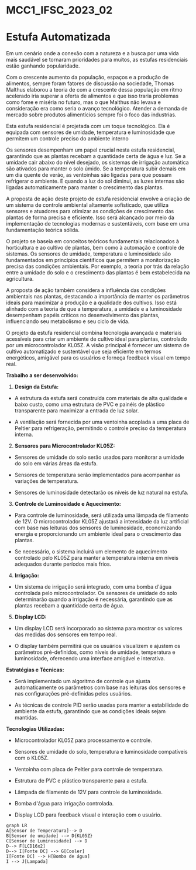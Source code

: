 # MCC1_IFSC_2023_02

# Estufa Automatizada

  

Em um cenário onde a conexão com a natureza e a busca por uma vida mais saudável se tornaram prioridades para muitos, as estufas residenciais estão ganhando popularidade.

  

Com o crescente aumento da população, espaços e a produção de alimentos, sempre foram fatores de discussão na sociedade, Thomas Malthus elaborou a teoria de com a crescente dessa população em ritmo acelerado iria superar a oferta de alimentos e que isso traria problemas como fome e miséria no futuro, mas o que Malthus não levava e consideração era como seria o avanço tecnológico. Atender a demanda de mercado sobre produtos alimentícios sempre foi o foco das industrias.

  

Esta estufa residencial é projetada com um toque tecnológico. Ela é equipada com sensores de umidade, temperatura e luminosidade que permitem um controle preciso do ambiente interno

  

Os sensores desempenham um papel crucial nesta estufa residencial, garantindo que as plantas recebam a quantidade certa de água e luz. Se a umidade cair abaixo do nível desejado, os sistemas de irrigação automática são ativados para manter o solo úmido. Se a temperatura subir demais em um dia quente de verão, as ventoinhas são ligadas para que possam refrigerar o ambiente. E quando a luz do sol diminui, as luzes internas são ligadas automaticamente para manter o crescimento das plantas.

  

A proposta de ação deste projeto de estufa residencial envolve a criação de um sistema de controle ambiental altamente sofisticado, que utiliza sensores e atuadores para otimizar as condições de crescimento das plantas de forma precisa e eficiente. Isso será alcançado por meio da implementação de tecnologias modernas e sustentáveis, com base em uma fundamentação teórica sólida.

  

O projeto se baseia em conceitos teóricos fundamentais relacionados à horticultura e ao cultivo de plantas, bem como à automação e controle de sistemas. Os sensores de umidade, temperatura e luminosidade são fundamentados em princípios científicos que permitem a monitorização precisa das condições ambientais. Por exemplo, a teoria por trás da relação entre a umidade do solo e o crescimento das plantas é bem estabelecida na agricultura.

  

A proposta de ação também considera a influência das condições ambientais nas plantas, destacando a importância de manter os parâmetros ideais para maximizar a produção e a qualidade dos cultivos. Isso está alinhado com a teoria de que a temperatura, a umidade e a luminosidade desempenham papéis críticos no desenvolvimento das plantas, influenciando seu metabolismo e seu ciclo de vida.

  

O projeto da estufa residencial combina tecnologia avançada e materiais acessíveis para criar um ambiente de cultivo ideal para plantas, controlado por um microcontrolador KL05Z. A visão principal é fornecer um sistema de cultivo automatizado e sustentável que seja eficiente em termos energéticos, amigável para os usuários e forneça feedback visual em tempo real.

  

**Trabalho a ser desenvolvido:**

  

1.  **Design da Estufa:**

- A estrutura da estufa será construída com materiais de alta qualidade e baixo custo, como uma estrutura de PVC e painéis de plástico transparente para maximizar a entrada de luz solar.

- A ventilação será fornecida por uma ventoinha acoplada a uma placa de Peltier para refrigeração, permitindo o controle preciso da temperatura interna.

2.  **Sensores para Microcontrolador KL05Z:**

- Sensores de umidade do solo serão usados para monitorar a umidade do solo em várias áreas da estufa.

- Sensores de temperatura serão implementados para acompanhar as variações de temperatura.

- Sensores de luminosidade detectarão os níveis de luz natural na estufa.

3.  **Controle de Luminosidade e Aquecimento:**

- Para controle de luminosidade, será utilizada uma lâmpada de filamento de 12V. O microcontrolador KL05Z ajustará a intensidade da luz artificial com base nas leituras dos sensores de luminosidade, economizando energia e proporcionando um ambiente ideal para o crescimento das plantas.

- Se necessário, o sistema incluirá um elemento de aquecimento controlado pelo KL05Z para manter a temperatura interna em níveis adequados durante períodos mais frios.

4.  **Irrigação:**

- Um sistema de irrigação será integrado, com uma bomba d'água controlada pelo microcontrolador. Os sensores de umidade do solo determinarão quando a irrigação é necessária, garantindo que as plantas recebam a quantidade certa de água.

5.  **Display LCD:**

- Um display LCD será incorporado ao sistema para mostrar os valores das medidas dos sensores em tempo real.

- O display também permitirá que os usuários visualizem e ajustem os parâmetros pré-definidos, como níveis de umidade, temperatura e luminosidade, oferecendo uma interface amigável e interativa.


**Estratégias e Técnicas:**

  

- Será implementado um algoritmo de controle que ajusta automaticamente os parâmetros com base nas leituras dos sensores e nas configurações pré-definidas pelos usuários.

- As técnicas de controle PID serão usadas para manter a estabilidade do ambiente da estufa, garantindo que as condições ideais sejam mantidas.

  

**Tecnologias Utilizadas:**

  

- Microcontrolador KL05Z para processamento e controle.

- Sensores de umidade do solo, temperatura e luminosidade compatíveis com o KL05Z.

- Ventoinha com placa de Peltier para controle de temperatura.

- Estrutura de PVC e plástico transparente para a estufa.

- Lâmpada de filamento de 12V para controle de luminosidade.

- Bomba d'água para irrigação controlada.

- Display LCD para feedback visual e interação com o usuário.

```mermaid
graph LR
A[Sensor de Temperatura]--> D
B[Sensor de umidade] --> D{KL05Z}
C[Sensor de Luminosidade] --> D
D--> F[LCD16x2]
D--> I[Fonte DC] --> G[Cooler]
I[Fonte DC] --> H[Bomba de água]
I --> J[Lampada]
```
                    
